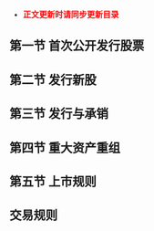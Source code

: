 <font face = "宋体">

- <font color = red> **正文更新时请同步更新目录** </font>

## 第一节 首次公开发行股票

## 第二节 发行新股

## 第三节 发行与承销

## 第四节 重大资产重组

## 第五节 上市规则

## 交易规则

</font>